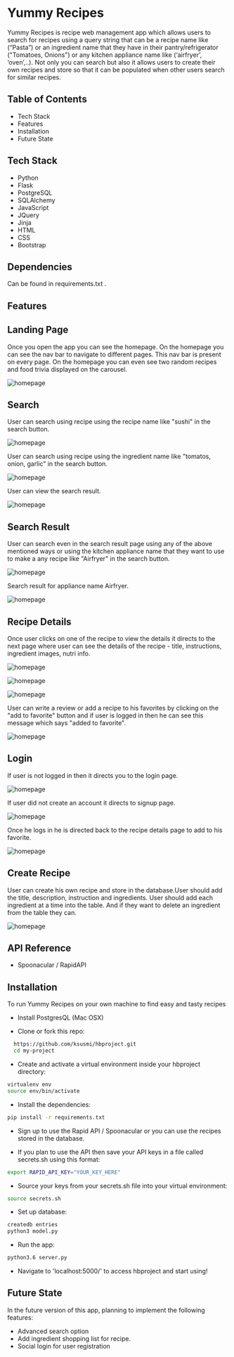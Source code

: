 
# Yummy Recipes

Yummy Recipes is recipe web management app which allows users to search for recipes using a query string that can be a recipe name like (“Pasta”) or an ingredient name that they have in their pantry/refrigerator ("Tomatoes, Onions") or any kitchen appliance name like (‘airfryer’,  ‘oven’,..). Not only you can search but also it allows users to create their own recipes and store so that it can be populated when other users search for similar recipes.

## Table of Contents

- Tech Stack
- Features
- Installation
- Future State

## Tech Stack

- Python
- Flask
- PostgreSQL
- SQLAlchemy
- JavaScript
- JQuery
- Jinja
- HTML
- CSS
- Bootstrap

## Dependencies
Can be found in requirements.txt .


## Features
## Landing Page

Once you open the app you can see the homepage. On the homepage you can see the nav bar to navigate to different pages. This nav bar is  present on every page. On the homepage you can even see two random recipes and food trivia displayed on the carousel.

![homepage](./static/img/01_homepage.png)

 ## Search
  
  User can search using recipe using the recipe name like "sushi" in the search button.

![homepage](./static/img/06_search.png)

  User can search using recipe using the ingredient name like "tomatos, onion, garlic" in the search button.

![homepage](./static/img/07_search.png)

  User can view the search result.

![homepage](./static/img/08_search.png)

## Search Result

User can search even in the search result page using any of the above mentioned ways or using the kitchen appliance name that they want to use to make a any recipe like "Airfryer" in the search button.

![homepage](./static/img/09_search.png)

Search result for appliance name Airfryer.

![homepage](./static/img/10_search.png)


## Recipe Details

Once user clicks on one of the recipe to view the details it directs to the next page where user can see the details of the recipe - title, instructions, ingredient images, nutri info.

![homepage](./static/img/04_search.png)

![homepage](./static/img/03_search.png)

![homepage](./static/img/02_search.png)

User can write a review  or add a recipe to his favorites by clicking on the "add to favorite" button and if user is logged in then he can see this message which says "added to favorite".

![homepage](./static/img/12_addfav.png)

## Login

If user is not logged in then it directs you to the login page.

![homepage](./static/img/11_login.png)

If user did not create an account it directs to signup page.

![homepage](./static/img/13_signup.png)

Once he logs in he is directed back to the recipe details page to add to his favorite.

![homepage](./static/img/1_fav.png)

## Create Recipe

User can create his own recipe and store in the database.User should add the title, description, instruction and ingredients. User should add each ingredient at a time into the table. And if they want to delete an ingredient from the table they can.

![homepage](./static/img/14_create.png)

  
## API Reference

- Spoonacular / RapidAPI

## Installation 

To run Yummy Recipes on your own machine to find easy and tasty recipes

- Install PostgresQL (Mac OSX)

- Clone or fork this repo:

```bash 
  https://github.com/ksusmi/hbproject.git
  cd my-project
```
- Create and activate a virtual environment inside your hbproject directory:

```bash
virtualenv env
source env/bin/activate
```

- Install the dependencies:

```bash
pip install -r requirements.txt
```

- Sign up to use the Rapid API / Spoonacular or you can use the recipes stored in the database.

- If you plan to use the API then save your API keys in a file called secrets.sh using this format:

```bash
export RAPID_API_KEY="YOUR_KEY_HERE"
```

- Source your keys from your secrets.sh file into your virtual environment:

```bash
source secrets.sh
```

- Set up database:

```bash 
createdb entries
python3 model.py
```

- Run the app:

```bash
python3.6 server.py
```

- Navigate to 'localhost:5000/' to access hbproject and start using!

## Future State

In the future version of this app, planning to implement the following features:

-  Advanced search option
-  Add ingredient shopping list for recipe.
-  Social login for user registration


  
